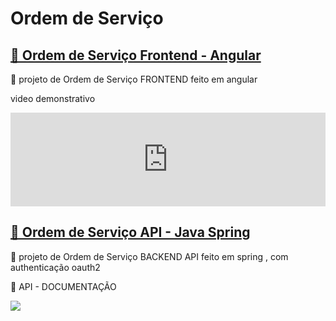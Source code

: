 # Ordem de Serviço
<h2>
    <a href="https://gabrielffguimaraes.github.io/ordem-de-servicos/login">🔗 Ordem de Serviço Frontend - Angular</a>
</h2>
<p>🚀 projeto de Ordem de Serviço  FRONTEND feito em angular </p>
<p> video demonstrativo </p>
<iframe width="100%" src="https://www.youtube.com/embed/SVkw767ZmXg" title="YouTube video player" frameborder="0" allow="accelerometer; autoplay; clipboard-write; encrypted-media; gyroscope; picture-in-picture" allowfullscreen></iframe>
<h2>
    <a href="https://ordem-de-servico-br.herokuapp.com/swagger-ui.html">🔗 Ordem de Serviço API - Java Spring</a>
</h2>

<p>🚀 projeto de Ordem de Serviço BACKEND API feito em spring , com authenticação oauth2</p>
<p>🚀 API - DOCUMENTAÇÃO </p>
<img src="https://user-images.githubusercontent.com/62315845/121803635-f6649380-cc18-11eb-918b-7eb667a9c316.png">



